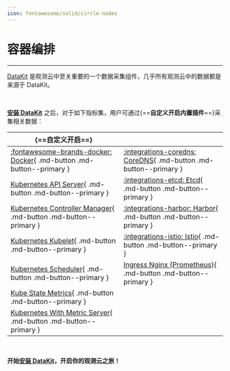 ```yaml
---
icon: fontawesome/solid/circle-nodes
---
```

# 容器编排

---

[DataKit](../../datakit/) 是观测云中至关重要的一个数据采集组件，几乎所有观测云中的数据都是来源于 DataKit。

<br/>

[**安装 DataKit**](../../datakit/datakit-daemonset-deploy.md) 之后，对于如下指标集，用户可通过{==**自定义开启内置插件**==}采集相关数据：


| {==**自定义开启**==}  |    |
| --------- | ---- |
| [:fontawesome-brands-docker: Docker](docker.md){ .md-button .md-button--primary } | [:integrations-coredns: CoreDNS](coredns.md){ .md-button .md-button--primary } |
| [Kubernetes API Server](kubernetes-api-server.md){ .md-button .md-button--primary } |  [:integrations-etcd: Etcd](etcd.md){ .md-button .md-button--primary }  |
| [Kubernetes Controller Manager](kubernetes-controller-manager.md){ .md-button .md-button--primary }|  [:integrations-harbor: Harbor](harbor.md){ .md-button .md-button--primary } |
| [Kubernetes Kubelet](kubernetes-kubelet.md){ .md-button .md-button--primary }   | [:integrations-istio: Istio](istio.md){ .md-button .md-button--primary }  |
| [Kubernetes Scheduler](kube-scheduler.md){ .md-button .md-button--primary }  | [Ingress Nginx (Prometheus)](ingress-nginx-prom.md){ .md-button .md-button--primary } |
| [Kube State Metrics](kube-state-metrics.md){ .md-button .md-button--primary }  |    |
| [Kubernetes With Metric Server](kube-metric-server.md){ .md-button .md-button--primary }  |   |

<br/>

**开始[安装 DataKit](../../datakit/datakit-daemonset-deploy.md)，开启你的观测云之旅！**
